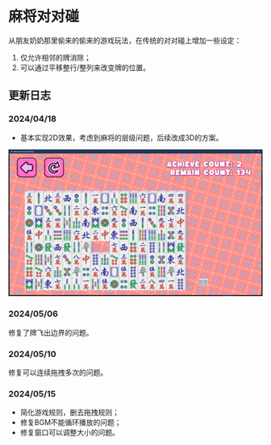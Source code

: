 # 麻将对对碰
从朋友奶奶那里偷来的偷来的游戏玩法，在传统的对对碰上增加一些设定：

1. 仅允许相邻的牌消除；
2. 可以通过平移整行/整列来改变牌的位置。

## 更新日志
### 2024/04/18
- 基本实现2D效果，考虑到麻将的层级问题，后续改成3D的方案。

![alt text](media/20240418.png)

### 2024/05/06
修复了牌飞出边界的问题。

### 2024/05/10
修复可以连续拖拽多次的问题。

### 2024/05/15
- 简化游戏规则，删去拖拽规则；
- 修复BGM不能循环播放的问题；
- 修复窗口可以调整大小的问题。
